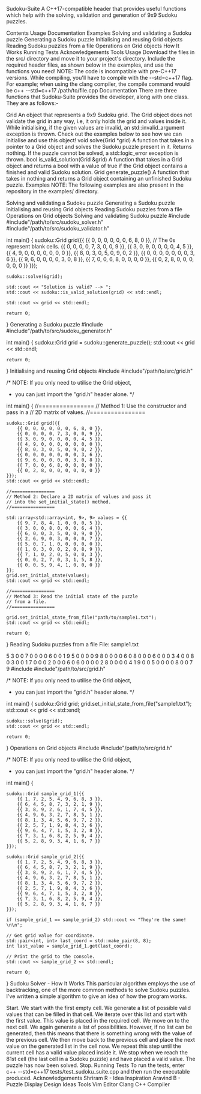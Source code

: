 Sudoku-Suite
A C++17-compatible header that provides useful functions which help with the solving, validation and generation of 9x9 Sudoku puzzles.

Contents
Usage
Documentation
Examples
Solving and validating a Sudoku puzzle
Generating a Sudoku puzzle
Initialising and reusing Grid objects
Reading Sudoku puzzles from a file
Operations on Grid objects
How It Works
Running Tests
Acknowledgements
Tools
Usage
Download the files in the src/ directory and move it to your project's directory.
Include the required header files, as shown below in the examples, and use the functions you need!
NOTE: The code is incompatible with pre-C++17 versions. While compiling, you'll have to compile with the --std=c++17 flag.
For example; when using the clang compiler, the compile command would be c++ --std=c++17 /path/to/file.cpp
Documentation
There are three functions that Sudoku-Suite provides the developer, along with one class. They are as follows:-

Grid
An object that represents a 9x9 Sudoku grid. The Grid object does not validate the grid in any way, i.e, it only holds the grid and values inside it.
While initialising, if the given values are invalid, an std::invalid_argument exception is thrown.
Check out the examples below to see how we can initialise and use this object!
void solve(Grid *grid)
A function that takes in a pointer to a Grid object and solves the Sudoku puzzle present in it. Returns nothing.
If the puzzle cannot be solved, a std::logic_error exception is thrown.
bool is_valid_solution(Grid &grid)
A function that takes in a Grid object and returns a bool with a value of true if the Grid object contains a finished and valid Sudoku solution.
Grid generate_puzzle()
A function that takes in nothing and returns a Grid object containing an unfinished Sudoku puzzle.
Examples
NOTE: The following examples are also present in the repository in the examples/ directory.

Solving and validating a Sudoku puzzle
Generating a Sudoku puzzle
Initialising and reusing Grid objects
Reading Sudoku puzzles from a file
Operations on Grid objects
Solving and validating Sudoku puzzle
#include<iostream>
#include"/path/to/src/sudoku_solver.h"
#include"/path/to/src/sudoku_validator.h"

int main() {
    sudoku::Grid grid({{
        {{ 0, 0, 0, 0, 0, 0, 6, 8, 0 }}, // The 0s represent blank cells.
        {{ 0, 0, 0, 0, 7, 3, 0, 0, 9 }},
        {{ 3, 0, 9, 0, 0, 0, 0, 4, 5 }},
        {{ 4, 9, 0, 0, 0, 0, 0, 0, 0 }},
        {{ 8, 0, 3, 0, 5, 0, 9, 0, 2 }},
        {{ 0, 0, 0, 0, 0, 0, 0, 3, 6 }},
        {{ 9, 6, 0, 0, 0, 0, 3, 0, 8 }},
        {{ 7, 0, 0, 6, 8, 0, 0, 0, 0 }},
        {{ 0, 2, 8, 0, 0, 0, 0, 0, 0 }}
    }});

    sudoku::solve(&grid);

    std::cout << "Solution is valid? --> ";
    std::cout << sudoku::is_valid_solution(grid) << std::endl;
    
    std::cout << grid << std::endl;

    return 0;
}
Generating a Sudoku puzzle
#include<iostream>
#include"/path/to/src/sudoku_generator.h"

int main() {
    sudoku::Grid grid = sudoku::generate_puzzle();
    std::cout << grid << std::endl;

    return 0;
}
Initialising and reusing Grid objects
#include<iostream>
#include"/path/to/src/grid.h"

/* NOTE: If you only need to utilise the Grid object,
 * you can just import the "grid.h" header alone. */

int main() {
    //================
    // Method 1: Use the constructor and pass in a
    // 2D matrix of values.
    //================
    
    sudoku::Grid grid({{
        {{ 0, 0, 0, 0, 0, 0, 6, 8, 0 }},
        {{ 0, 0, 0, 0, 7, 3, 0, 0, 9 }},
        {{ 3, 0, 9, 0, 0, 0, 0, 4, 5 }},
        {{ 4, 9, 0, 0, 0, 0, 0, 0, 0 }},
        {{ 8, 0, 3, 0, 5, 0, 9, 0, 2 }},
        {{ 0, 0, 0, 0, 0, 0, 0, 3, 6 }},
        {{ 9, 6, 0, 0, 0, 0, 3, 0, 8 }},
        {{ 7, 0, 0, 6, 8, 0, 0, 0, 0 }},
        {{ 0, 2, 8, 0, 0, 0, 0, 0, 0 }}
    }});
    std::cout << grid << std::endl;
    
    //================
    // Method 2: Declare a 2D matrix of values and pass it
    // into the set_initial_state() method.
    //================

    std::array<std::array<int, 9>, 9> values = {{
        {{ 9, 7, 8, 4, 1, 0, 0, 0, 5 }},
        {{ 3, 0, 0, 8, 0, 0, 0, 6, 4 }},
        {{ 6, 0, 0, 3, 5, 0, 0, 9, 0 }},
        {{ 2, 6, 9, 0, 3, 0, 0, 0, 7 }},
        {{ 5, 0, 7, 1, 0, 0, 0, 0, 0 }},
        {{ 1, 0, 3, 0, 0, 2, 0, 8, 9 }},
        {{ 7, 1, 0, 2, 0, 5, 0, 0, 3 }},
        {{ 0, 0, 2, 7, 0, 3, 1, 5, 8 }},
        {{ 0, 0, 5, 9, 4, 1, 0, 0, 0 }}
    }};
    grid.set_initial_state(values);
    std::cout << grid << std::endl;

    //================
    // Method 3: Read the initial state of the puzzle
    // from a file.
    //================
    
    grid.set_initial_state_from_file("path/to/sample1.txt");
    std::cout << grid << std::endl;

    return 0;
}
Reading Sudoku puzzles from a file
File: sample1.txt

5 3 0 0 7 0 0 0 0
6 0 0 1 9 5 0 0 0
0 9 8 0 0 0 0 6 0
8 0 0 0 6 0 0 0 3
4 0 0 8 0 3 0 0 1
7 0 0 0 2 0 0 0 6
0 6 0 0 0 0 2 8 0
0 0 0 4 1 9 0 0 5
0 0 0 0 8 0 0 7 9
#include<iostream>
#include"/path/to/src/grid.h"

/* NOTE: If you only need to utilise the Grid object,
 * you can just import the "grid.h" header alone. */

int main() {
    sudoku::Grid grid;
    grid.set_initial_state_from_file("sample1.txt");
    std::cout << grid << std::endl;

    sudoku::solve(&grid);
    std::cout << grid << std::endl;

    return 0;
}
Operations on Grid objects
#include<iostream>
#include"/path/to/src/grid.h"

/* NOTE: If you only need to utilise the Grid object,
 * you can just import the "grid.h" header alone. */

int main() {

    sudoku::Grid sample_grid_1({{
        {{ 1, 7, 2, 5, 4, 9, 6, 8, 3 }},
        {{ 6, 4, 5, 8, 7, 3, 2, 1, 9 }},
        {{ 3, 8, 9, 2, 6, 1, 7, 4, 5 }},
        {{ 4, 9, 6, 3, 2, 7, 8, 5, 1 }},
        {{ 8, 1, 3, 4, 5, 6, 9, 7, 2 }},
        {{ 2, 5, 7, 1, 9, 8, 4, 3, 6 }},
        {{ 9, 6, 4, 7, 1, 5, 3, 2, 8 }},
        {{ 7, 3, 1, 6, 8, 2, 5, 9, 4 }},
        {{ 5, 2, 8, 9, 3, 4, 1, 6, 7 }}
    }});
    
    sudoku::Grid sample_grid_2({{
        {{ 1, 7, 2, 5, 4, 9, 6, 8, 3 }},
        {{ 6, 4, 5, 8, 7, 3, 2, 1, 9 }},
        {{ 3, 8, 9, 2, 6, 1, 7, 4, 5 }},
        {{ 4, 9, 6, 3, 2, 7, 8, 5, 1 }},
        {{ 8, 1, 3, 4, 5, 6, 9, 7, 2 }},
        {{ 2, 5, 7, 1, 9, 8, 4, 3, 6 }},
        {{ 9, 6, 4, 7, 1, 5, 3, 2, 8 }},
        {{ 7, 3, 1, 6, 8, 2, 5, 9, 4 }},
        {{ 5, 2, 8, 9, 3, 4, 1, 6, 7 }}
    }});

    if (sample_grid_1 == sample_grid_2) std::cout << "They're the same! \n\n";

    // Get grid value for coordinate.
    std::pair<int, int> last_coord = std::make_pair(8, 8);
    int last_value = sample_grid_1.get(last_coord);

    // Print the grid to the console.
    std::cout << sample_grid_2 << std::endl;

    return 0;
}
Sudoku Solver - How It Works
This particular algorithm employs the use of backtracking, one of the more common methods to solve Sudoku puzzles. I've written a simple algorithm to give an idea of how the program works.

Start.
We start with the first empty cell.
We generate a list of possible valid values that can be filled in that cell.
We iterate over this list and start with the first value. This value is placed in the required cell.
We move on to the next cell. We again generate a list of possibilities. However, if no list can be generated, then this means that there is something wrong with the value of the previous cell. We then move back to the previous cell and place the next value on the generated list in the cell now. We repeat this step until the current cell has a valid value placed inside it.
We stop when we reach the 81st cell (the last cell in a Sudoku puzzle) and have placed a valid value.
The puzzle has now been solved.
Stop.
Running Tests
To run the tests, enter c++ --std=c++17 tests/test_sudoku_suite.cpp and then run the executable produced.
Acknowledgements
Shriram R - Idea Inspiration
Aravind B - Puzzle Display Design Ideas
Tools
Vim Editor
Clang C++ Compiler
